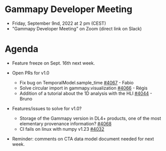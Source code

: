 # Gammapy Developer Meeting

* Friday, September 9nd, 2022 at 2 pm (CEST)
* "Gammapy Developer Meeting" on Zoom (direct link on Slack)
# Agenda


* Feature freeze on Sept. 16th next week.

* Open PRs for v1.0
  * Fix bug on TemporalModel.sample_time [#4067](https://github.com/gammapy/gammapy/pull/4067) - Fabio
  * Solve circular import in gammapy.visualization [#4066](https://github.com/gammapy/gammapy/pull/4066) - Régis
  * Addition of a tutorial about the 1D analysis with the HLI [#4044](https://github.com/gammapy/gammapy/pull/4044) - Bruno
  
* Features/issues to solve for v1.0?
  * Storage of the Gammapy version in DL4+ products, one of the most elementary provenance information? [#4068](https://github.com/gammapy/gammapy/pull/4068)
  * CI fails on linux with numpy v1.23 [#4032](https://github.com/gammapy/gammapy/pull/4032)

* Reminder: comments on CTA data model document needed for next week.

  
  


 



